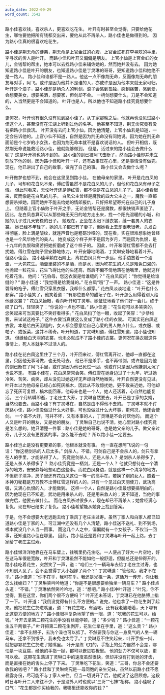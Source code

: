 ```yaml
---
auto_date: 2022-09-29
word_count: 3542
---
```


路小佳喜欢钱，喜欢杀人，更喜欢吃花生。
叶开有时甚至会觉得，只要给他花生，哪怕要他把所有钱都交出来，要他从此不再杀人，路小佳也是做得到的。
因为路小佳真的很喜欢吃花生。

路小佳是荆无命的徒弟，荆无命是上官金虹的心腹，上官金虹死在李寻欢的手里，李寻欢的传人是叶开。
而路小佳和叶开又偏偏是朋友。
上官小仙是上官金虹的女儿，金钱帮的帮主，她本可以去找路小佳来辅佐她的，然而她并没有去。
因为她知道路小佳是叶开的朋友，也知道路小佳是丁灵琳的哥哥，更知道路小佳和她绝不是一路人。
路小佳和谁都不是一路人。他这一点不像荆无命，反而像荆无命的朋友与对手，阿飞。或许是因为他并不是谁的人，亦或许是因为他本来就无家可归。
叶开是个浪子，路小佳却是柄杀人的利剑。浪子会感到孤独，感到痛苦，感到爱，会想要美女，想要美酒，想要家，但剑却不会。
一柄剑想要什么，刀是不会知道的，人当然更是不会知道的。
叶开也是人，所以他也不知道路小佳究竟想要什么。

更何况，叶开也有很久没有见到路小佳了。从丁家那晚之后，他就再也没见过路小佳这个人，甚至没有在江湖上听到过他的名字。
他甚至不知道，荆无命究竟有没有把路小佳救活。
叶开没有去问上官小仙，因为他清楚，上官小仙若是知道，一定会告诉他的。上官小仙不知道，自然是因为荆无命没有同她说。因为她在荆无命面前是个七岁的小女孩，也因为荆无命本就不是喜欢说话的人。
但叶开相信，既然荆无命说能救活路小佳，他就能够做到。
但是，活过来的路小佳会去做什么呢？
这是叶开猜也猜不到的。
路小佳的剑已被阿飞击断了，然而路小佳却并未立刻放下他的剑，因为路小佳和叶开一样，还有故事压在心里，还是事情没有做完。
现在，他已讲出了自己的故事，做完了自己的事。
路小佳又会去做什么呢？

叶开做梦也想不到，他会在这里见到路小佳。
在他母亲的家里。
叶开是花白凤的儿子，可却和花白凤不亲，傅红雪虽然不是花白凤的儿子，但他和花白凤有母子之情。
但此时看来，无论叶开还是傅红雪，都不像是花白凤的儿子了。
路小佳看起来，反而像是花白凤的儿子。
白凤公主曾经是魔教的四大公主之一，魔教一直都想要杀掉她，因而她并不能去给她的情郎报仇，只好把希望寄托在自己的儿子身上。
但随着上官小仙败于叶开之手，无论金钱帮还是魔教，都很快销声匿迹了。因此，花白凤总算可以从那些暗无天日的地方走出来，找一个阳光温暖的小城，和她的儿子过几天安稳的日子。
她现在，正坐在太阳下缝衣裳，缝一套男人的衣裳。
她已经不年轻了，她的儿子都已有了妻子，但她看上去却很老很老，头发白得彻底，脸上满是皱纹，就连声音也是粗砺沙哑的。现在看，实在很难想象她曾经也是一个风华绝代的美人。
她变成这个样子并不是因为岁月，而是因为仇恨，是十九年的仇恨和痛苦把她折磨成了这个样子的。
因此，叶开和傅红雪都不会去打扰她，傅红雪在院子里安静地练刀，叶开安静地喝酒，丁灵琳安静地看着叶开。
但路小佳会。
路小佳半躺在石阶上，离花白凤只有一步远，他手边放着一个酒壶，一大包花生。酒壶里装的不是酒，而是水，因为吃花生的人总是难免口渴的。
他抛起一粒花生，花生飞得比他的头还高，然后不偏不倚地落在他嘴里，他就这样吃着花生。
他问：“花伯母，您这衣裳是给谁缝的？”
花白凤反问：“你觉得是给谁缝的？”
路小佳道：“我觉得是给我缝的。”
花白凤“哦”了一声。
路小佳道：“这是件碧绿的袍子，傅红雪只穿黑衣服，我却什么都穿。”
花白凤淡淡地道：“叶开也什么都穿。”
路小佳笑了，他笑着道：“有那位要命的醋坛子在，叶开怎么用得着别人给他缝衣裳？”
花白凤抬眼，看向叶开和丁灵琳。她怔怔地看了他们好一会儿，终于叹了口气，轻轻笑了：“你说的一点也不错。”
路小佳道：“花伯母可以多笑笑的，您笑起来可当真要比不笑好看得多。”
花白凤扫了他一眼，收起了笑容：“少恭维我，来试试这袍子。”
这件衣裳当真就这么变成了路小佳的衣裳。
可其实花白凤这衣裳，本是给白天羽缝的，女人都会愿意给自己心爱的男人做点什么，或衣服、或帕子、或饭菜，这并不稀奇。叶开知道，丁灵琳知道，傅红雪知道，路小佳也知道。
但缝给白天羽的衣裳，也未必就成不了路小佳的衣裳。更何况在换衣服这件事情上，死人本就争不过活人的。

路小佳在花白凤这里住了三个月，叶开回来过，傅红雪离开过，他却一直都在这里，只因他无事可做，也无处可去。
他已不是杀手，也不再带剑，或许是因为他的剑已断在了阿飞手里，或许是因为他已死过一回，也或许只是因为他嫌剑太沉了也说不定。
有路小佳在，花白凤常常会笑。傅红雪在她身边过了十九年，听过她冷笑、苦笑、疯笑，却从没见过她这样无声却自然地微笑。叶开自然更没有见过。
叶开本以为他母亲已经心如死灰槁木，因此从不敢惊扰她，更不敢亲近她，可他却忘了死灰可复燃，槁木能回春。他母亲也是一个人，她人还活着，心自然也能复活。
三个月转瞬即逝，丁老庄主大寿，丁灵琳自然要去，叶开已是丁家的女婿，当然也要去。而路小佳？有丁灵琳在，自然是由不得他不去的。
丁灵琳本就不讨厌路小佳，路小佳没做过什么大好事，可也没做过什么大坏事，更何况，他还会使剑。
一个虽不大好，可并不坏，又有本事的人，丁灵琳是不会讨厌他的。
而这个人又是叶开的朋友，又是她的朋友。
丁灵琳自己也说不清，她心里对路小佳究竟是怎么想的。她只清楚一件事：路小佳是她的哥哥，也是她父亲的儿子。做父亲过寿，儿子又没有更要紧的事，怎么能不去呢？
所以路小佳一定要去。

路小佳岂止是没有更要紧的事，他根本就没有事。
他一直在想阿飞说的一句话：“你这柄剑杀的人已太多。”
剑杀人，不错。可剑自己是不会杀人的，剑只有拿在人的手里，才能杀得了人。
究竟是剑杀人，还是人杀人？
是剑杀人杀得多了，还是人杀人杀得多了？
路小佳究竟是一柄剑，还是一个人？
他就只想待在一个清净的地方，安安静静地想明白这些事。而花白凤身边，就是这样一个清净的地方。
不但房子清净，房子里还有花白凤这位一等一的高手在。若换了别的女人，照着一本神刀秘籍是万万教不出傅红雪这样的人的。只有一个见过白天羽使刀，武功高强，又满心仇恨的人，才能做到。
这样一个人，自然是路小佳最想要搞明白的。因为他现在已不知道，武功是用来杀人的，还是用来救人的；更不知道，当他的事做完后，他要去做什么。
而花白凤杀过很多人，现在却已不再杀人；她曾经满心复仇，现在却已结束了复仇。
路小佳希望能从她身上找到答案。

于是，他不会想要大老远跑去给丁乘风丁老庄主过寿。虽然丁家人和白家人都已知道路小佳是丁家的人，可江湖中还没有几个人清楚，路小佳送不送礼、到不到场，根本就没几个人当一回事。
而这几个人之中，偏偏就有一个女孩子，不仅当一回事，还知道路小佳在哪里。
因此，路小佳还是要和丁灵琳与叶开一起上路，去丁家给丁老庄主过寿。

路小佳懒洋洋地靠在在马车壁上，往嘴里扔花生吃，一人便占了好大一片空地，好在这马车很是宽敞，叶开和丁灵琳虽然不能如他一般舒适，但腿总还是伸得开的。
路小佳吃着花生，突然笑了一声，道：“咱们三个一辆马车去给丁老庄主过寿，也不知别人见了，会不会觉得丁大小姐嫁了两个？”
丁灵琳道：“管他呢，我才不在乎。”
路小佳道：“你不在乎，我可在乎。我还是光棍一条，这话万一传开，你让我怎么找媳妇？”
丁灵琳笑吟吟地道：“你是不是很想要单独坐一辆马车？”
路小佳点头道：“不错。”
丁灵琳依然笑吟吟地，道：“想吧。”
路小佳冲叶开道：“叶兄，你不觉得，我在这里，你们两个很不方便吗？”
叶开还未答话，丁灵琳已在他胳膊上掐了一下。
叶开道：“我倒没觉得有什么不方便的。”
说完，他也拿了一粒花生剥了起来。他把花生仁扔进嘴里，道：“有花生吃，有酒喝，还有我老婆陪着，天下哪有比这更方便的地方？”
路小佳眼神复杂地望了他一眼，道：“吃我的花生可以，给钱。”
叶开去拿第二颗花生的手没有丝毫停顿，道：“多少钱？”
路小佳道：“一颗花生五千两银子。”
叶开把第二颗花生剥开，花生仁拿在手里，道：“这么贵？”
路小佳道：“拿不出银子，去洗个澡也可以抵了。不然要我与你这一身臭气的人坐一辆马车，还拿不到银子，我未免也太亏了。”
丁灵琳忍不住笑起来，叶开手指一抖，就把那颗花生仁扔进了她嘴里。
叶开是练飞刀的，手指上的劲力自然不会差，哪怕是一块豆腐，经他的手指一抛，都可以嵌进铁板里。
他的劲力不仅可以放，更可以收。
这颗花生落进丁灵琳口中的速度虽然很快，但却并没有打到她的牙齿，而是直接在她的舌头上停了下来。
丁灵琳吃下花生，笑道：“三哥，你总不会还要收我的钱吧？”
路小佳和丁灵琳终究是一母同胞的亲生兄妹，虽然以前路小佳不愿暴露身份，尽可能不与丁家人来往。但当一切说开了后，他就没了这层顾虑。这段时日与叶开二人来往不少，于是没外人时也就以“三哥”“七妹”相称。
路小佳叹了口气：“花生都是你买给我的，我哪里还能收你的钱？”
